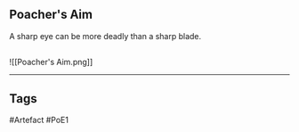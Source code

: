 ## Poacher's Aim
A sharp eye can be more deadly than a sharp blade.
##
![[Poacher's Aim.png]]

---
## Tags
#Artefact
#PoE1